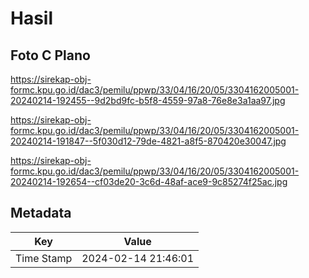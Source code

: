 # Hasil

## Foto C Plano

https://sirekap-obj-formc.kpu.go.id/dac3/pemilu/ppwp/33/04/16/20/05/3304162005001-20240214-192455--9d2bd9fc-b5f8-4559-97a8-76e8e3a1aa97.jpg

https://sirekap-obj-formc.kpu.go.id/dac3/pemilu/ppwp/33/04/16/20/05/3304162005001-20240214-191847--5f030d12-79de-4821-a8f5-870420e30047.jpg

https://sirekap-obj-formc.kpu.go.id/dac3/pemilu/ppwp/33/04/16/20/05/3304162005001-20240214-192654--cf03de20-3c6d-48af-ace9-9c85274f25ac.jpg


## Metadata

| Key        | Value               |
| ---------- | ------------------- |
| Time Stamp | 2024-02-14 21:46:01 |



